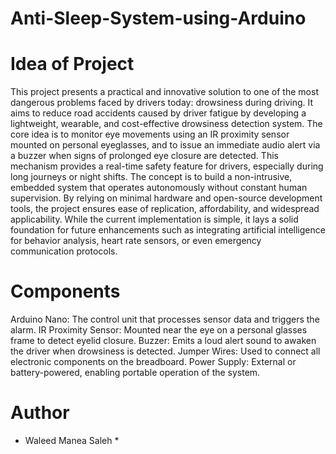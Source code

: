 # Anti-Sleep-System-using-Arduino

# Idea of Project
This project presents a practical and innovative solution to one of the most dangerous problems faced by drivers today: drowsiness during driving. 
It aims to reduce road accidents caused by driver fatigue by developing a lightweight, wearable, and cost-effective drowsiness detection system. 
The core idea is to monitor eye movements using an IR proximity sensor mounted on personal eyeglasses, and to issue an immediate audio alert via a buzzer when signs of prolonged eye closure are detected. 
This mechanism provides a real-time safety feature for drivers, especially during long journeys or night shifts.
The concept is to build a non-intrusive, embedded system that operates autonomously without constant human supervision. 
By relying on minimal hardware and open-source development tools, the project ensures ease of replication, affordability, and widespread applicability. 
While the current implementation is simple, it lays a solid foundation for future enhancements such as integrating artificial intelligence for behavior analysis, heart rate sensors, or even emergency communication protocols.

# Components
Arduino Nano: The control unit that processes sensor data and triggers the alarm.
IR Proximity Sensor: Mounted near the eye on a personal glasses frame to detect eyelid closure.
Buzzer: Emits a loud alert sound to awaken the driver when drowsiness is detected.
Jumper Wires: Used to connect all electronic components on the breadboard.
Power Supply: External or battery-powered, enabling portable operation of the system.

# Author
* Waleed Manea Saleh *
